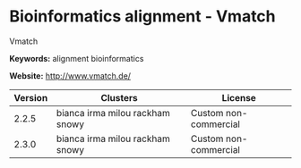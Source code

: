 # Bioinformatics alignment - Vmatch

Vmatch

**Keywords:** alignment bioinformatics

**Website:** <http://www.vmatch.de/>

| Version | Clusters | License |
| ------- | -------- | ------- |
| 2.2.5 | bianca irma milou rackham snowy | Custom non-commercial |
| 2.3.0 | bianca irma milou rackham snowy | Custom non-commercial |
